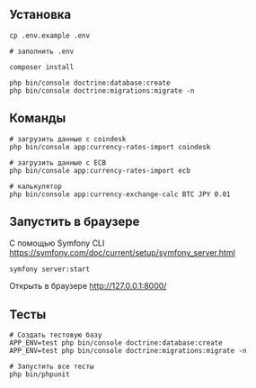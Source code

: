 ## Установка

```
cp .env.example .env

# заполнить .env

composer install

php bin/console doctrine:database:create
php bin/console doctrine:migrations:migrate -n
```

## Команды

```
# загрузить данные с coindesk
php bin/console app:currency-rates-import coindesk

# загрузить данные с ECB
php bin/console app:currency-rates-import ecb

# калькулятор
php bin/console app:currency-exchange-calc BTC JPY 0.01
```

## Запустить в браузере

С помощью Symfony CLI https://symfony.com/doc/current/setup/symfony_server.html

```
symfony server:start
```

Открыть в браузере http://127.0.0.1:8000/

## Тесты

```
# Создать тестовую базу
APP_ENV=test php bin/console doctrine:database:create
APP_ENV=test php bin/console doctrine:migrations:migrate -n 

# Запустить все тесты
php bin/phpunit
```
